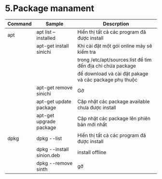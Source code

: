 # 5.Package manament 
| Command |Sample |Descrption |
|---------|-------|-----------|
|apt|apt list –installed |Hiển thị tất cả các program đã được install |
||apt-get install sinichi|Khi cài đặt một gói online máy sẽ kiểm tra|
|||trong /etc/apt/sources.list để tìm đến địa chỉ chứa package |
|||để download và cài đặt pakage và các package phụ thuộc|
||apt-get 	remove sinichi|Gỡ|
||apt-get update	package|Cập nhật các package available chưa được install |
||apt-get 	upgrade package|	Cập nhật các package lên phiên bản mới nhất|
|dpkg|dpkg --list|Hiển thị tất cả các program đã được install|
||dpkg --install sinion.deb|install offline|
||dpkg --remove sinth|gỡ|
